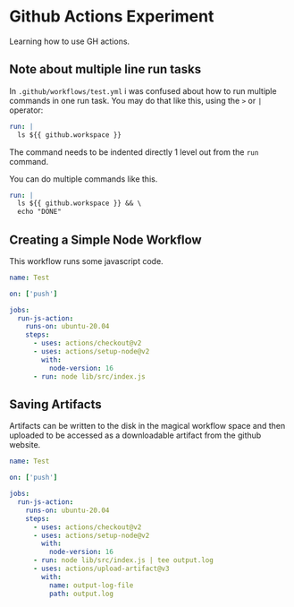 # Github Actions Experiment

Learning how to use GH actions.

## Note about multiple line run tasks

In `.github/workflows/test.yml` i was confused about how to run multiple commands in one run task.
You may do that like this, using the `>` or `|` operator:

```yaml
run: |
  ls ${{ github.workspace }}
```

The command needs to be indented directly 1 level out from the `run` command.

You can do multiple commands like this.

```yaml
run: |
  ls ${{ github.workspace }} && \
  echo "DONE"
```

## Creating a Simple Node Workflow

This workflow runs some javascript code.

```yaml
name: Test

on: ['push']

jobs:
  run-js-action:
    runs-on: ubuntu-20.04
    steps:
      - uses: actions/checkout@v2
      - uses: actions/setup-node@v2
        with:
          node-version: 16
      - run: node lib/src/index.js
```

## Saving Artifacts

Artifacts can be written to the disk in the magical workflow space and then uploaded to be accessed as a downloadable artifact from the github website.

```yaml
name: Test

on: ['push']

jobs:
  run-js-action:
    runs-on: ubuntu-20.04
    steps:
      - uses: actions/checkout@v2
      - uses: actions/setup-node@v2
        with:
          node-version: 16
      - run: node lib/src/index.js | tee output.log
      - uses: actions/upload-artifact@v3
        with:
          name: output-log-file
          path: output.log

```